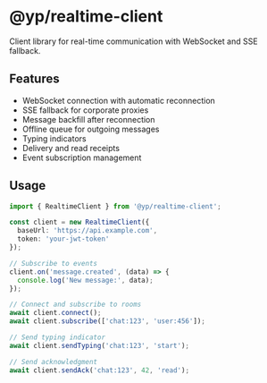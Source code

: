 # @yp/realtime-client

Client library for real-time communication with WebSocket and SSE fallback.

## Features

- WebSocket connection with automatic reconnection
- SSE fallback for corporate proxies
- Message backfill after reconnection
- Offline queue for outgoing messages
- Typing indicators
- Delivery and read receipts
- Event subscription management

## Usage

```typescript
import { RealtimeClient } from '@yp/realtime-client';

const client = new RealtimeClient({
  baseUrl: 'https://api.example.com',
  token: 'your-jwt-token'
});

// Subscribe to events
client.on('message.created', (data) => {
  console.log('New message:', data);
});

// Connect and subscribe to rooms
await client.connect();
await client.subscribe(['chat:123', 'user:456']);

// Send typing indicator
await client.sendTyping('chat:123', 'start');

// Send acknowledgment
await client.sendAck('chat:123', 42, 'read');
```




